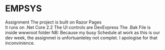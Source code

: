 # EMPSYS
Assignment
The project is built on Razor Pages<br/>
It runs on .Net Core 2.2
The UI controls are DevEvpress
The .Bak File is inside wwwroot folder
NB: Because my busy Schedule at work as this is our dev week, the assignmet is unfortuanteley not complet. I apologise for that inconvinience.
